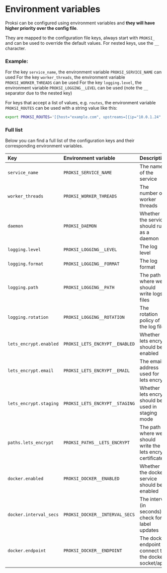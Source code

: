 # Environment variables

Proksi can be configured using environment variables and **they will have higher priority over the config file**.&#x20;

They are mapped to the configuration file keys, always start with `PROKSI_` and can be used to override the default values. For nested keys, use the `__` character.

### Example:

For the key `service_name`, the environment variable `PROKSI_SERVICE_NAME` can used
For the key `worker_threads`, the environment variable `PROKSI_WORKER_THREADS` can be used
For the key `logging.level`, the environment variable `PROKSI_LOGGING__LEVEL` can be used (note the `__` separator due to the nested key)

For keys that accept a list of values, e.g. `routes`, the environment variable `PROKSI_ROUTES` can be used with a string value like this:

```bash
export PROKSI_ROUTES='[{host="example.com", upstreams=[{ip="10.0.1.24", port=3001}]'
```


### Full list

Below you can find a full list of the configuration keys and their corresponding environment variables.

| Key | Environment variable | Description |
| :--- | :--- | :--- |
| `service_name` | `PROKSI_SERVICE_NAME` | The name of the service |
| `worker_threads` | `PROKSI_WORKER_THREADS` | The number of worker threads |
| `daemon` | `PROKSI_DAEMON` | Whether the service should run as a daemon |
| `logging.level` | `PROKSI_LOGGING__LEVEL` | The log level |
| `logging.format` | `PROKSI_LOGGING__FORMAT` | The log format |
| `logging.path` | `PROKSI_LOGGING__PATH` | The path where we should write logs files |
| `logging.rotation` | `PROKSI_LOGGING__ROTATION` | The rotation policy of the log files |
| `lets_encrypt.enabled` | `PROKSI_LETS_ENCRYPT__ENABLED` | Whether lets encrypt should be enabled |
| `lets_encrypt.email` | `PROKSI_LETS_ENCRYPT__EMAIL` | The email address used for lets encrypt |
| `lets_encrypt.staging` | `PROKSI_LETS_ENCRYPT__STAGING` | Whether lets encrypt should be used in staging mode |
| `paths.lets_encrypt` | `PROKSI_PATHS__LETS_ENCRYPT` | The path where we should write the lets encrypt certificates |
| `docker.enabled` | `PROKSI_DOCKER__ENABLED` | Whether the docker service should be enabled |
| `docker.interval_secs` | `PROKSI_DOCKER__INTERVAL_SECS` | The interval (in seconds) to check for label updates |
| `docker.endpoint` | `PROKSI_DOCKER__ENDPOINT` | The docker endpoint to connect to the docker socket/api |
